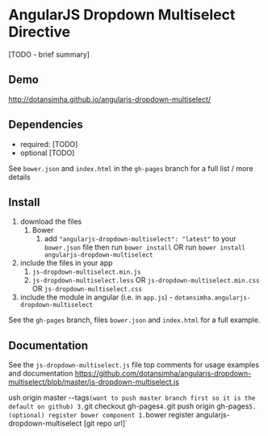 # AngularJS Dropdown Multiselect Directive

[TODO - brief summary]

## Demo
http://dotansimha.github.io/angularjs-dropdown-multiselect/

## Dependencies
- required:
	[TODO]
- optional
	[TODO]

See `bower.json` and `index.html` in the `gh-pages` branch for a full list / more details

## Install
1. download the files
	1. Bower
		1. add `"angularjs-dropdown-multiselect": "latest"` to your `bower.json` file then run `bower install` OR run `bower install angularjs-dropdown-multiselect`
2. include the files in your app
	1. `js-dropdown-multiselect.min.js`
	2. `js-dropdown-multiselect.less` OR `js-dropdown-multiselect.min.css` OR `js-dropdown-multiselect.css`
3. include the module in angular (i.e. in `app.js`) - `dotansimha.angularjs-dropdown-multiselect`

See the `gh-pages` branch, files `bower.json` and `index.html` for a full example.


## Documentation
See the `js-dropdown-multiselect.js` file top comments for usage examples and documentation
https://github.com/dotansimha/angularjs-dropdown-multiselect/blob/master/js-dropdown-multiselect.js

ush origin master --tags` (want to push master branch first so it is the default on github)
	3. `git checkout gh-pages`
	4. `git push origin gh-pages`
5. (optional) register bower component
	1. `bower register angularjs-dropdown-multiselect [git repo url]`
